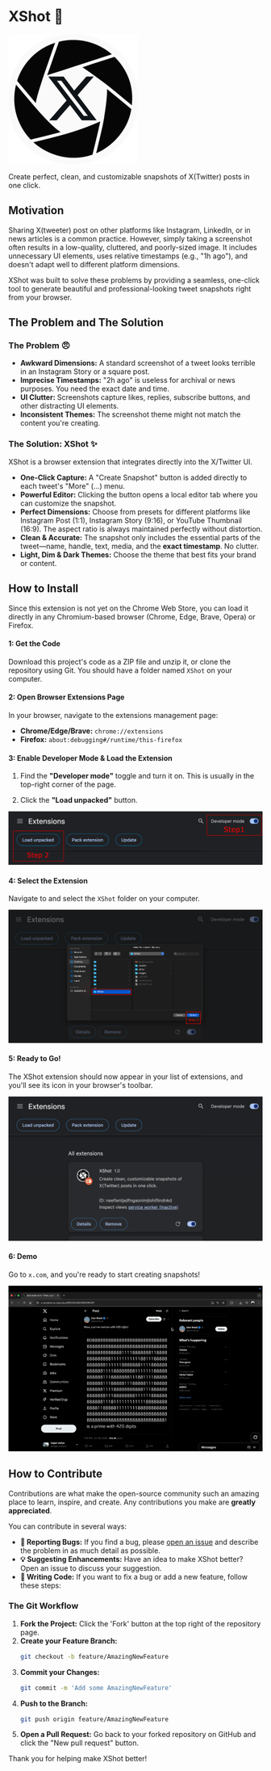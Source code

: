 # XShot 📸

![XShot Logo](/images/icon256.png)

Create perfect, clean, and customizable snapshots of X(Twitter) posts in one click.

## Motivation

Sharing X(tweeter) post on other platforms like Instagram, LinkedIn, or in news articles is a common practice. However, simply taking a screenshot often results in a low-quality, cluttered, and poorly-sized image. It includes unnecessary UI elements, uses relative timestamps (e.g., "1h ago"), and doesn't adapt well to different platform dimensions.

XShot was built to solve these problems by providing a seamless, one-click tool to generate beautiful and professional-looking tweet snapshots right from your browser.

## The Problem and The Solution

### The Problem 😠

- **Awkward Dimensions:** A standard screenshot of a tweet looks terrible in an Instagram Story or a square post.
- **Imprecise Timestamps:** "2h ago" is useless for archival or news purposes. You need the exact date and time.
- **UI Clutter:** Screenshots capture likes, replies, subscribe buttons, and other distracting UI elements.
- **Inconsistent Themes:** The screenshot theme might not match the content you're creating.

### The Solution: XShot ✨

XShot is a browser extension that integrates directly into the X/Twitter UI.

- **One-Click Capture:** A "Create Snapshot" button is added directly to each tweet's "More" (...) menu.
- **Powerful Editor:** Clicking the button opens a local editor tab where you can customize the snapshot.
- **Perfect Dimensions:** Choose from presets for different platforms like Instagram Post (1:1), Instagram Story (9:16), or YouTube Thumbnail (16:9). The aspect ratio is always maintained perfectly without distortion.
- **Clean & Accurate:** The snapshot only includes the essential parts of the tweet—name, handle, text, media, and the **exact timestamp**. No clutter.
- **Light, Dim & Dark Themes:** Choose the theme that best fits your brand or content.

## How to Install

Since this extension is not yet on the Chrome Web Store, you can load it directly in any Chromium-based browser (Chrome, Edge, Brave, Opera) or Firefox.

#### 1: Get the Code

Download this project's code as a ZIP file and unzip it, or clone the repository using Git. You should have a folder named `XShot` on your computer.

#### 2: Open Browser Extensions Page

In your browser, navigate to the extensions management page:

- **Chrome/Edge/Brave:** `chrome://extensions`
- **Firefox:** `about:debugging#/runtime/this-firefox`

#### 3: Enable Developer Mode & Load the Extension

1. Find the **"Developer mode"** toggle and turn it on. This is usually in the top-right corner of the page.

2. Click the **"Load unpacked"** button.

![Enable Developer Mode & Load the Extension](/assets/1.png)

#### 4: Select the Extension

Navigate to and select the `XShot` folder on your computer.

![Select the Extension](/assets/2.png)

#### 5: Ready to Go!

The XShot extension should now appear in your list of extensions, and you'll see its icon in your browser's toolbar.

![Ready to Go!](/assets/3.png)

#### 6: Demo

Go to `x.com`, and you're ready to start creating snapshots!

![Demo](/assets/demo.gif)

## How to Contribute

Contributions are what make the open-source community such an amazing place to learn, inspire, and create. Any contributions you make are **greatly appreciated**.

You can contribute in several ways:

- **🐛 Reporting Bugs:** If you find a bug, please [open an issue](https://github.com/Sagar-v4/XShot/issues) and describe the problem in as much detail as possible.
- **💡 Suggesting Enhancements:** Have an idea to make XShot better? Open an issue to discuss your suggestion.
- **📝 Writing Code:** If you want to fix a bug or add a new feature, follow these steps:

### The Git Workflow

1.  **Fork the Project:** Click the 'Fork' button at the top right of the repository page.
2.  **Create your Feature Branch:**
    ```sh
    git checkout -b feature/AmazingNewFeature
    ```
3.  **Commit your Changes:**
    ```sh
    git commit -m 'Add some AmazingNewFeature'
    ```
4.  **Push to the Branch:**
    ```sh
    git push origin feature/AmazingNewFeature
    ```
5.  **Open a Pull Request:** Go back to your forked repository on GitHub and click the "New pull request" button.

Thank you for helping make XShot better!
